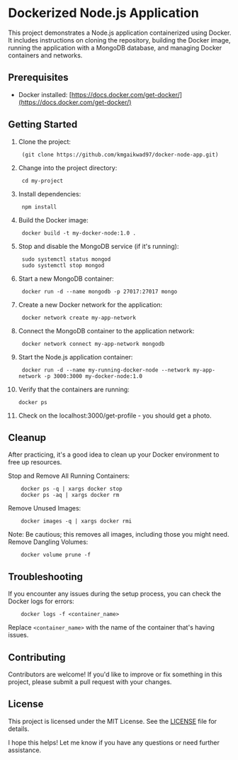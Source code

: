 # Dockerized Node.js Application

This project demonstrates a Node.js application containerized using Docker. It includes instructions on cloning the repository, building the Docker image, running the application with a MongoDB database, and managing Docker containers and networks.

## Prerequisites

* Docker installed: [https://docs.docker.com/get-docker/](https://docs.docker.com/get-docker/)

## Getting Started

1. Clone the project:

        (git clone https://github.com/kmgaikwad97/docker-node-app.git)
        
2. Change into the project directory:

        cd my-project

3. Install dependencies:

        npm install

4. Build the Docker image:

        docker build -t my-docker-node:1.0 .

5. Stop and disable the MongoDB service (if it's running):

        sudo systemctl status mongod
        sudo systemctl stop mongod

6. Start a new MongoDB container:

        docker run -d --name mongodb -p 27017:27017 mongo

7. Create a new Docker network for the application:

        docker network create my-app-network

8. Connect the MongoDB container to the application network:

        docker network connect my-app-network mongodb

9. Start the Node.js application container:

        docker run -d --name my-running-docker-node --network my-app-network -p 3000:3000 my-docker-node:1.0

10. Verify that the containers are running:

        docker ps

11. Check on the localhost:3000/get-profile - you should get a photo.

## Cleanup

After practicing, it's a good idea to clean up your Docker environment to free up resources.

Stop and Remove All Running Containers:

        docker ps -q | xargs docker stop
        docker ps -aq | xargs docker rm


Remove Unused Images:

        docker images -q | xargs docker rmi


Note: Be cautious; this removes all images, including those you might need.
Remove Dangling Volumes:

        docker volume prune -f


## Troubleshooting

If you encounter any issues during the setup process, you can check the Docker logs for errors:

        docker logs -f <container_name>

Replace `<container_name>` with the name of the container that's having issues.

## Contributing

Contributors are welcome! If you'd like to improve or fix something in this project, please submit a pull request with your changes.

## License

This project is licensed under the MIT License. See the [LICENSE](LICENSE) file for details.

I hope this helps! Let me know if you have any questions or need further assistance.
